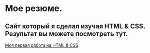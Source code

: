 # Мое резюме.

## Сайт который я сделал изучая HTML & CSS. Результат вы можете посмотреть тут.

[Моя первая работа на HTML & CSS](https://kakoytoshkolnik.github.io/resume/)
